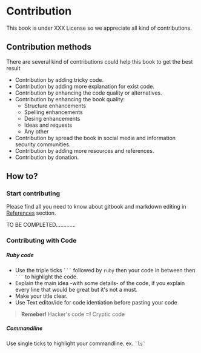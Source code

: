 # Contribution
This book is under XXX License so we appreciate all kind of contributions.

## Contribution methods
There are several kind of contributions could help this book to get the best result

* Contribution by adding tricky code.
* Contribution by adding more explanation for exist code.
* Contribution by enhancing the code quality or alternatives.
* Contribution by enhancing the book quality:
    * Structure enhancements
    * Spelling enhancements
    * Desing enhancements
    * Ideas and requests
    * Any other
* Contribution by spread the book in social media and information security communities.
* Contribution by adding more resources and references.
* Contribution by donation.


## How to?

### Start contributing
Please find all you need to know about gitbook and markdown editing in [References](references/README.md) section.

TO BE COMPLETED.............


### Contributing with Code

##### Ruby code
* Use the triple ticks ` ``` `  followed by `ruby` then your code in between then ` ``` ` to highlight the code.
* Explain the main idea -with some details- of the code, if you explain every line that would be great but it's not a must.
* Make your title clear.
* Use Text editor/ide for code identiation before pasting your code

> **Remeber!** Hacker's code **=!** Cryptic code


##### Commandline
Use single ticks to highlight your commandline. ex. `` `ls` ``









